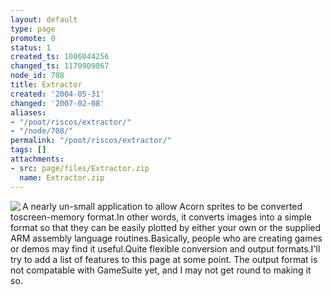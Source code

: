 ```yaml
---
layout: default
type: page
promote: 0
status: 1
created_ts: 1086044256
changed_ts: 1170909867
node_id: 708
title: Extractor
created: '2004-05-31'
changed: '2007-02-08'
aliases:
- "/poot/riscos/extractor/"
- "/node/708/"
permalink: "/poot/riscos/extractor/"
tags: []
attachments:
- src: page/files/Extractor.zip
  name: Extractor.zip
---
```

<img src="/themes/anjackson.net/sw/Extractor.gif" border="0" align="left" />A nearly un-small application to allow Acorn sprites to be converted toscreen-memory format.In other words, it converts images into a simple format so that they can be easily plotted by either your own or the supplied ARM assembly language routines.Basically, people who are creating games or demos may find it useful.Quite flexible conversion and output formats.I'll try to add a list of features to this page at some point. The output format is not compatable with GameSuite yet, and I may not get round to making it so.
